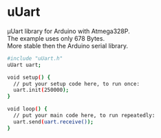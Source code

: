 # uUart
µUart library for Arduino with Atmega328P.<br>
The example uses only 678 Bytes.<br>
More stable then the Arduino serial library.<br>

```sh
#include "uUart.h"
uUart uart;

void setup() {
  // put your setup code here, to run once:
  uart.init(250000);
}

void loop() {
  // put your main code here, to run repeatedly:
  uart.send(uart.receive());
}
```
